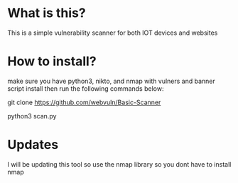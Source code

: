 # What is this?

This is a simple vulnerability scanner for both IOT devices and websites

# How to install?

make sure you have python3, nikto, and nmap with vulners and banner script install then run the following commands below:

git clone https://github.com/webvuln/Basic-Scanner

python3 scan.py

# Updates 

 I will be updating this tool so use the nmap library so you dont have to install nmap

